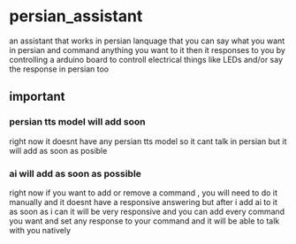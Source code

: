 # persian_assistant
an assistant that works in persian lanquage
that you can say what you want in persian and command anything you want to it 
then it responses to you by controlling a arduino board to controll electrical things like LEDs 
and/or say the response in persian too


## important
### persian tts model will add soon
right now it doesnt have any persian tts model so it cant talk in persian but it will add as soon as posible

### ai will add as soon as possible
right now if you want to add or remove a command , you will need to do it manually and it doesnt have a responsive answering
but after i add ai to it as soon as i can 
it will be very responsive and you can add every command you want and set any response to your command
and it will be able to talk with you natively 

